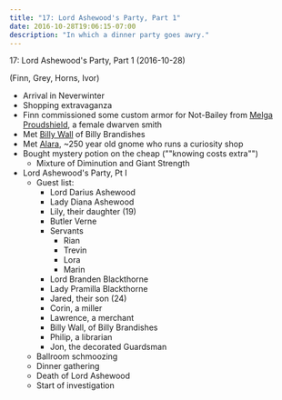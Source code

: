 ```yaml
---
title: "17: Lord Ashewood's Party, Part 1"
date: 2016-10-28T19:06:15-07:00
description: "In which a dinner party goes awry."
---
```


17: Lord Ashewood's Party, Part 1 (2016-10-28)

(Finn, Grey, Horns, Ivor)

- Arrival in Neverwinter
- Shopping extravaganza
- Finn commissioned some custom armor for Not-Bailey from [Melga Proudshield](../non-player-characters/#wiki-toc-melga-proudshield), a female dwarven smith
- Met [Billy Wall](../non-player-characters/#wiki-toc-billy-wall) of Billy Brandishes
- Met [Alara](../non-player-characters/#wiki-toc-alara), ~250 year old gnome who runs a curiosity shop
- Bought mystery potion on the cheap (""knowing costs extra"")
    - Mixture of Diminution and Giant Strength
- Lord Ashewood's Party, Pt I
    - Guest list:
        - Lord Darius Ashewood
        - Lady Diana Ashewood
        - Lily, their daughter (19)
        - Butler Verne
        - Servants
            - Rian
            - Trevin
            - Lora
            - Marin
        - Lord Branden Blackthorne
        - Lady Pramilla Blackthorne
        - Jared, their son (24)
        - Corin, a miller
        - Lawrence, a merchant
        - Billy Wall, of Billy Brandishes
        - Philip, a librarian
        - Jon, the decorated Guardsman
    - Ballroom schmoozing
    - Dinner gathering
    - Death of Lord Ashewood
    - Start of investigation
